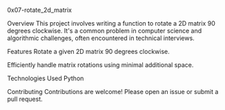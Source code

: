 0x07-rotate_2d_matrix

Overview
This project involves writing a function to rotate a 2D matrix 90 degrees clockwise. It's a common problem in computer science and algorithmic challenges, often encountered in technical interviews.

Features
Rotate a given 2D matrix 90 degrees clockwise.

Efficiently handle matrix rotations using minimal additional space.

Technologies Used
Python

Contributing
Contributions are welcome! Please open an issue or submit a pull request.